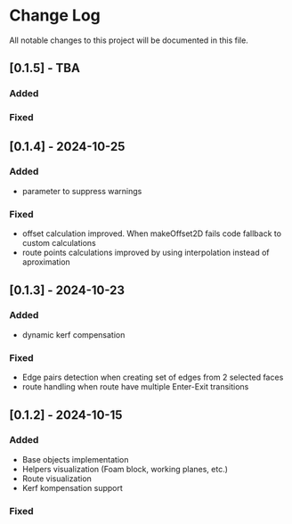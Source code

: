 
# Change Log
All notable changes to this project will be documented in this file.

## [0.1.5] - TBA
   
### Added

### Fixed 


## [0.1.4] - 2024-10-25
   
### Added
- parameter to suppress warnings

### Fixed 
- offset calculation improved. When makeOffset2D fails code fallback to custom calculations
- route points calculations improved by using interpolation instead of aproximation

## [0.1.3] - 2024-10-23
   
### Added
- dynamic kerf compensation

### Fixed 
- Edge pairs detection when creating set of edges from 2 selected faces
- route handling when route have multiple Enter-Exit transitions
 
## [0.1.2] - 2024-10-15
 
### Added
- Base objects implementation
- Helpers visualization (Foam block, working planes, etc.)
- Route visualization
- Kerf kompensation support

### Fixed
 